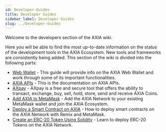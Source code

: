 ```yaml
---
id: Developer-Guides
title: Developer Guides
sidebar_label: Developer Guides
slug: ../Developer-Guides
---
```


Welcome to the developers section of the AXIA wiki.

Here you will be able to find the most up-to-date information on the status of the development tools in the AXIA Ecosystem. New tools and frameworks are consistently being added.
This section of the wiki is divided into the following parts:



- [Web Wallet](../docs/About-Wallet) - This guide will provide info on the AXIA Web Wallet and work through some of its important functionalities.
- [AXIA APIs](../docs/InfoAPI) - This is the documentation on AXIA APIs.
- [AXpay](https://axia.global/axpay) - AXpay is a free and secure tool that offers the ability to transact, exchange, buy, sell, hold, store, send and receive AXIA Coins.
- [Add AXIA to MetaMask](../docs/Metamask-Support) - Add the AXIA Network to your existing MetaMask wallet and join the AXIA Ecosystem.
- [Deploy a Smart Contract on AXIA](../docs/Deploy-SmartContract) - How to deploy smart contracts on the AXIA Network with Remix and MetaMask.
- [Create an ERC-20 Token Using Solidity](../docs/ERC20-AXIA) - Learn to deploy ERC-20 Tokens on the AXIA Network.
